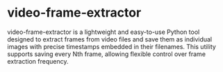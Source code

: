 # video-frame-extractor
video-frame-extractor is a lightweight and easy-to-use Python tool designed to extract frames from video files and save them as individual images with precise timestamps embedded in their filenames. This utility supports saving every Nth frame, allowing flexible control over frame extraction frequency. 
